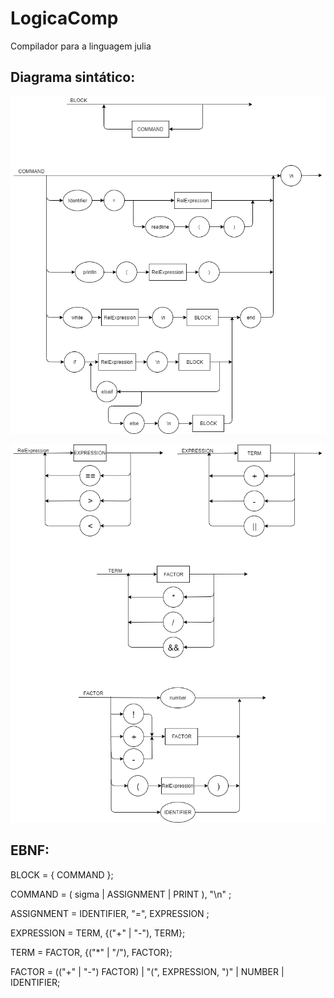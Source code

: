 # LogicaComp

Compilador para a linguagem julia

## Diagrama sintático:

![Diagrama Sintatico1](https://github.com/GiuPassarelli/LogicaComp/blob/master/diagrama-sintatico2.png)




![Diagrama Sintatico2](https://github.com/GiuPassarelli/LogicaComp/blob/master/diagrama-sintatico.png)

## EBNF:

BLOCK = { COMMAND };

COMMAND = ( sigma | ASSIGNMENT | PRINT ), "\n" ;

ASSIGNMENT = IDENTIFIER, "=", EXPRESSION ;

EXPRESSION = TERM, {("+" | "-"), TERM};

TERM = FACTOR, {("*" | "/"), FACTOR};

FACTOR = (("+" | "-") FACTOR) | "(", EXPRESSION, ")" | NUMBER | IDENTIFIER;

